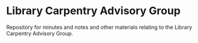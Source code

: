 # Library Carpentry Advisory Group
Repository for minutes and notes and other materials relating to the Library Carpentry Advisory Group.
